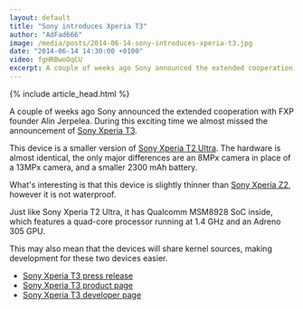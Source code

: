 ```yaml
---
layout: default
title: "Sony introduces Xperia T3"
author: "AdFad666"
image: /media/posts/2014-06-14-sony-introduces-xperia-t3.jpg
date: "2014-06-14 14:30:00 +0100"
video: fgHRBwoOqCU
excerpt: A couple of weeks ago Sony announced the extended cooperation with FXP founder Alin Jerpelea. During this exciting time we almost missed the announcement of Sony Xperia T3. This device is a smaller version of Sony Xperia T2 Ultra...
---
```


{% include article_head.html %}

A couple of weeks ago Sony announced the extended cooperation with FXP founder Alin Jerpelea. During this exciting time we almost missed the announcement of <a href="http://blogs.sonymobile.com/press_release/stand-out-from-the-crowd-with-the-stylish-and-slim-xperia-t3-smartphone-from-sony/" title="" target="_blank">Sony Xperia T3</a>.

This device is a smaller version of <a href="/qualcomm-cortex-a7-family/sony-xperia-t2-ultra/" title="" target="">Sony Xperia T2 Ultra</a>. The hardware is almost identical, the only major differences are an 8MPx camera in place of a 13MPx camera, and a smaller 2300 mAh battery.

What's interesting is that this device is slightly thinner than <a href="/qualcomm-krait-400-family/sony-xperia-z2/" title="" target="">Sony Xperia Z2</a>, however it is not waterproof.

Just like Sony Xperia T2 Ultra, it has Qualcomm MSM8928 SoC inside, which features a quad-core processor running at 1.4 GHz and an Adreno 305 GPU.

This may also mean that the devices will share kernel sources, making development for these two devices easier.
<ul>
	<li><a href="http://blogs.sonymobile.com/press_release/stand-out-from-the-crowd-with-the-stylish-and-slim-xperia-t3-smartphone-from-sony/" title="" target="_blank">Sony Xperia T3 press release</a></li>
	<li><a href="http://www.sonymobile.com/global-en/products/phones/xperia-t3/" title="" target="_blank">Sony Xperia T3 product page</a></li>
	<li><a href="http://developer.sonymobile.com/products/phones/specification/xperiat3/" title="" target="_blank">Sony Xperia T3 developer page</a></li>
</ul>